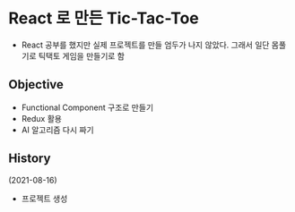# React 로 만든 Tic-Tac-Toe

- React 공부를 했지만 실제 프로젝트를 만들 엄두가 나지 않았다. 그래서 일단 몸풀기로 틱택토 게임을 만들기로 함

## Objective

- Functional Component 구조로 만들기
- Redux 활용
- AI 알고리즘 다시 짜기

## History

(2021-08-16)
- 프로젝트 생성